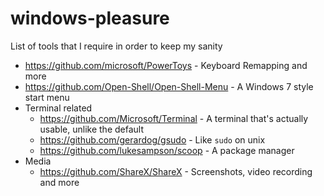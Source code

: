 # windows-pleasure
List of tools that I require in order to keep my sanity

* https://github.com/microsoft/PowerToys - Keyboard Remapping and more
* https://github.com/Open-Shell/Open-Shell-Menu - A Windows 7 style start menu
* Terminal related
  * https://github.com/Microsoft/Terminal - A terminal that's actually usable, unlike the default
  * https://github.com/gerardog/gsudo - Like `sudo` on unix
  * https://github.com/lukesampson/scoop - A package manager
* Media
  * https://github.com/ShareX/ShareX - Screenshots, video recording and more
